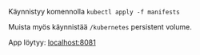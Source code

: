 Käynnistyy komennolla `kubectl apply -f manifests`

Muista myös käynnistää `/kubernetes` persistent volume.

App löytyy: [localhost:8081](http://localhost:8081)
